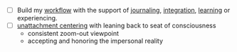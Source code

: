 - [ ] Build my [workflow](<workflow.md>) with the support of [journaling](<journaling.md>), [integration](<integration.md>), [learning](<learning.md>) or experiencing.
- [ ] [unattachment centering](<unattachment centering.md>) with leaning back to seat of consciousness
    - consistent zoom-out viewpoint
    - accepting and honoring the impersonal reality
